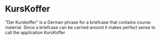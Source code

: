 KursKoffer
==========

"Der Kurskoffer" is a German phrase for a briefcase that contains course material. Since a briefcase can be carried
around it makes perfect sense to call the application KursKoffer
